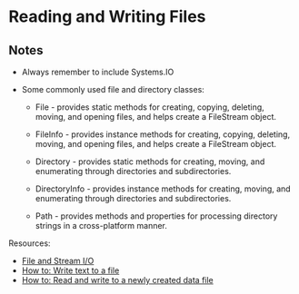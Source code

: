 # Reading and Writing Files

## Notes
* Always remember to include Systems.IO
* Some commonly used file and directory classes:

    * File - provides static methods for creating, copying, deleting, moving, and opening files, and helps create a FileStream object.

    * FileInfo - provides instance methods for creating, copying, deleting, moving, and opening files, and helps create a FileStream object.

    * Directory - provides static methods for creating, moving, and enumerating through directories and subdirectories.

    * DirectoryInfo - provides instance methods for creating, moving, and enumerating through directories and subdirectories.

    * Path - provides methods and properties for processing directory strings in a cross-platform manner.

Resources:
* [File and Stream I/O](https://docs.microsoft.com/en-us/dotnet/standard/io/)
* [How to: Write text to a file](https://docs.microsoft.com/en-us/dotnet/standard/io/how-to-write-text-to-a-file)
* [How to: Read and write to a newly created data file](https://docs.microsoft.com/en-us/dotnet/standard/io/how-to-read-and-write-to-a-newly-created-data-file)
